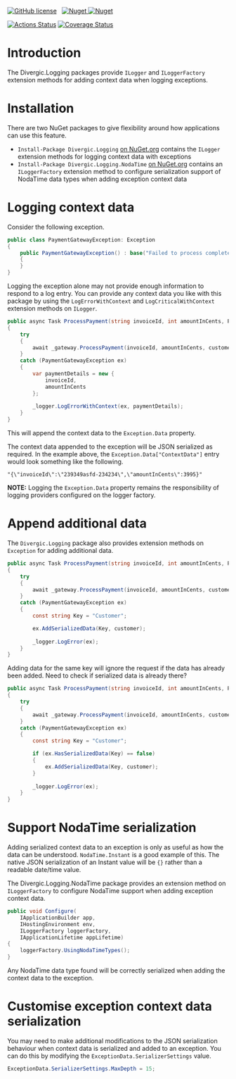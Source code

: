[![GitHub license](https://img.shields.io/badge/License-MIT-blue.svg)](https://github.com/Divergic/Divergic.Logging/blob/master/LICENSE)&nbsp;&nbsp;&nbsp;[![Nuget](https://img.shields.io/nuget/v/Divergic.Logging.svg)&nbsp;![Nuget](https://img.shields.io/nuget/dt/Divergic.Logging.svg)](https://www.nuget.org/packages/Divergic.Logging)

[![Actions Status](https://github.com/divergic/Divergic.Logging/workflows/CI/badge.svg)](https://github.com/divergic/Divergic.Logging/actions)&nbsp;[![Coverage Status](https://coveralls.io/repos/github/Divergic/Divergic.Logging/badge.svg?branch=master)](https://coveralls.io/github/Divergic/Divergic.Logging?branch=master)

# Introduction    

The Divergic.Logging packages provide ```ILogger``` and ```ILoggerFactory```  extension methods for adding context data when logging exceptions.

# Installation

There are two NuGet packages to give flexibility around how applications can use this feature.

- ```Install-Package Divergic.Logging``` [on NuGet.org](https://www.nuget.org/packages/Divergic.Logging) contains the ```ILogger``` extension methods for logging context data with exceptions
- ```Install-Package Divergic.Logging.NodaTime``` [on NuGet.org](https://www.nuget.org/packages/Divergic.Logging.NodaTime) contains an ```ILoggerFactory``` extension method to configure serialization support of NodaTime data types when adding exception context data

# Logging context data

Consider the following exception.

```csharp
public class PaymentGatewayException: Exception
{
    public PaymentGatewayException() : base("Failed to process complete transaction at the payment gateway.")
    {
    }
}
```

Logging the exception alone may not provide enough information to respond to a log entry. You can provide any context data you like with this package by using the ```LogErrorWithContext``` and ```LogCriticalWithContext``` extension methods on ```ILogger```.

```csharp
public async Task ProcessPayment(string invoiceId, int amountInCents, Person customer, CancellationToken cancellationToken)
{
    try
    {
        await _gateway.ProcessPayment(invoiceId, amountInCents, customer.Email, cancellationToken).ConfigureAwait(false);
    }
    catch (PaymentGatewayException ex)
    {
        var paymentDetails = new {
            invoiceId,
            amountInCents
        };
        
        _logger.LogErrorWithContext(ex, paymentDetails);
    }
}
```

This will append the context data to the ```Exception.Data``` property.

The context data appended to the exception will be JSON serialized as required. In the example above, the ```Exception.Data["ContextData"]``` entry would look something like the following.

```
"{\"invoiceId\":\"239349asfd-234234\",\"amountInCents\":3995}"
```

**NOTE:** Logging the ```Exception.Data``` property remains the responsibility of logging providers configured on the logger factory.

# Append additional data

The ```Divergic.Logging``` package also provides extension methods on ```Exception``` for adding additional data.

```csharp
public async Task ProcessPayment(string invoiceId, int amountInCents, Person customer, CancellationToken cancellationToken)
{
    try
    {
        await _gateway.ProcessPayment(invoiceId, amountInCents, customer.Email, cancellationToken).ConfigureAwait(false);
    }
    catch (PaymentGatewayException ex)
    {
        const string Key = "Customer";

        ex.AddSerializedData(Key, customer);
        
        _logger.LogError(ex);
    }
}
``` 

Adding data for the same key will ignore the request if the data has already been added. Need to check if serialized data is already there?

```csharp
public async Task ProcessPayment(string invoiceId, int amountInCents, Person customer, CancellationToken cancellationToken)
{
    try
    {
        await _gateway.ProcessPayment(invoiceId, amountInCents, customer.Email, cancellationToken).ConfigureAwait(false);
    }
    catch (PaymentGatewayException ex)
    {
        const string Key = "Customer";

        if (ex.HasSerializedData(Key) == false)
        {
            ex.AddSerializedData(Key, customer);
        }
        
        _logger.LogError(ex);
    }
}
``` 

# Support NodaTime serialization

Adding serialized context data to an exception is only as useful as how the data can be understood. ```NodaTime.Instant``` is a good example of this. The native JSON serialization of an Instant value will be ```{}``` rather than a readable date/time value. 

The Divergic.Logging.NodaTime package provides an extension method on ```ILoggerFactory``` to configure NodaTime support when adding exception context data.

```csharp
public void Configure(
    IApplicationBuilder app,
    IHostingEnvironment env,
    ILoggerFactory loggerFactory,
    IApplicationLifetime appLifetime)
{
    loggerFactory.UsingNodaTimeTypes();
}
```

Any NodaTime data type found will be correctly serialized when adding the context data to the exception.

# Customise exception context data serialization

You may need to make additional modifications to the JSON serialization behaviour when context data is serialized and added to an exception. You can do this by modifying the ```ExceptionData.SerializerSettings``` value.

```csharp
ExceptionData.SerializerSettings.MaxDepth = 15;
```
